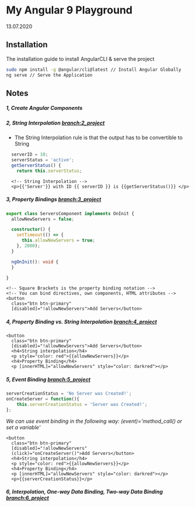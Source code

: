 # My Angular 9 Playground

13.07.2020

## Installation

The installation guide to install AngularCLI & serve the project  

```bash
sudo npm install -g @angular/cli@latest // Install Angular Globally
ng serve // Serve the Application
```

## Notes
##### 1, Create Angular Components

##### 2, String Interpolation [branch:2_project](//github.com/biroa/Angular-9-Playground/tree/2_project)

* The String Interpolation rule is that the output has to be convertible to String
```typescript
  serverID = 10;
  serverStatus = 'active';
  getServerStatus() {
    return this.serverStatus;
```
```angular2html
  <!-- String Interpolation -->
  <p>{{'Server'}} with ID {{ serverID }} is {{getServerStatus()}} </p>
```

##### 3, Property Bindings [branch:3_project](//github.com/biroa/Angular-9-Playground/tree/3_project)

```typescript
export class ServersComponent implements OnInit {
  allowNewServers = false;

  constructor() {
    setTimeout(() => {
      this.allowNewServers = true;
    }, 2000);
  }

  ngOnInit(): void {
  }

}
```

```angular2html
<!-- Square Brackets is the property binding notation -->
<!-- You can bind directives, own components, HTML attributes -->
<button
  class="btn btn-primary"
  [disabled]="!allowNewServers">Add Servers</button>
```

##### 4, Property Binding vs. String Interpolation [branch:4_project](//github.com/biroa/Angular-9-Playground/tree/4_project)

```angular2html
<button
  class="btn btn-primary"
  [disabled]="!allowNewServers">Add Servers</button>
  <h4>String interpolation</h4>
  <p style="color: red">{{allowNewServers}}</p>
  <h4>Property Binding</h4>
  <p [innerHTML]="allowNewServers" style="color: darkred"></p>
```

##### 5, Event Binding [branch:5_project](//github.com/biroa/Angular-9-Playground/tree/5_project)
    
```typescript
serverCreationStatus = 'No Server was Created!';
onCreateServer = function(){
    this.serverCreationStatus = 'Server was Created!';
};
```

  _We can use event binding in the following way: (event)='method_call() or set a variable'_

```angular2html
<button
  class="btn btn-primary"
  [disabled]="!allowNewServers"
  (click)="onCreateServer()">Add Servers</button>
  <h4>String interpolation</h4>
  <p style="color: red">{{allowNewServers}}</p>
  <h4>Property Binding</h4>
  <p [innerHTML]="allowNewServers" style="color: darkred"></p>
  <p>{{serverCreationStatus}}</p>
```

##### 6, Interpolation, One-way Data Binding, Two-way Data Binding [branch:6_project](//github.com/biroa/Angular-9-Playground/tree/6_project)

```typescript

```


```angular2html

```